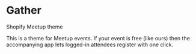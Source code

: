 # Gather
Shopify Meetup theme

This is a theme for Meetup events. If your event is free (like ours) then the accompanying app lets logged-in attendees register with one click.
